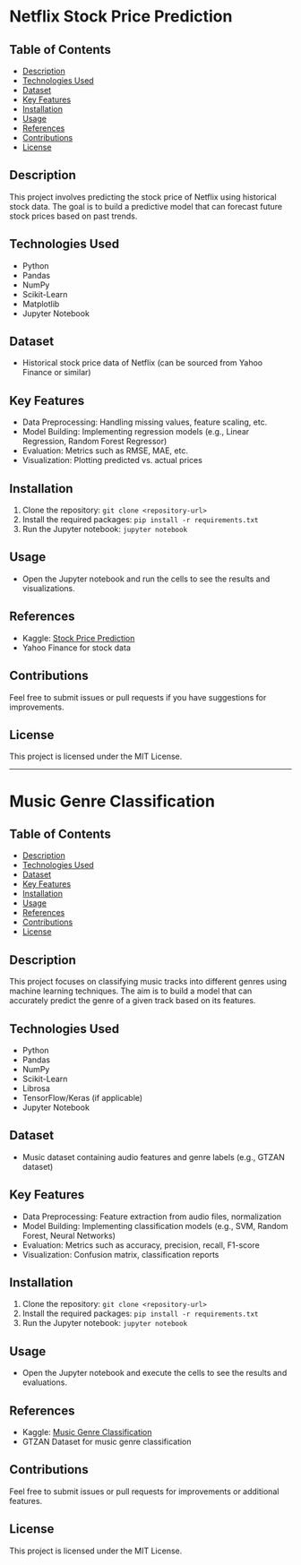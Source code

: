 # Netflix Stock Price Prediction

## Table of Contents
- [Description](#description)
- [Technologies Used](#technologies-used)
- [Dataset](#dataset)
- [Key Features](#key-features)
- [Installation](#installation)
- [Usage](#usage)
- [References](#references)
- [Contributions](#contributions)
- [License](#license)

## Description
This project involves predicting the stock price of Netflix using historical stock data. The goal is to build a predictive model that can forecast future stock prices based on past trends.

## Technologies Used
- Python
- Pandas
- NumPy
- Scikit-Learn
- Matplotlib
- Jupyter Notebook

## Dataset
- Historical stock price data of Netflix (can be sourced from Yahoo Finance or similar)

## Key Features
- Data Preprocessing: Handling missing values, feature scaling, etc.
- Model Building: Implementing regression models (e.g., Linear Regression, Random Forest Regressor)
- Evaluation: Metrics such as RMSE, MAE, etc.
- Visualization: Plotting predicted vs. actual prices

## Installation
1. Clone the repository: `git clone <repository-url>`
2. Install the required packages: `pip install -r requirements.txt`
3. Run the Jupyter notebook: `jupyter notebook`

## Usage
- Open the Jupyter notebook and run the cells to see the results and visualizations.

## References
- Kaggle: [Stock Price Prediction](<kaggle-notebook-url>)
- Yahoo Finance for stock data

## Contributions
Feel free to submit issues or pull requests if you have suggestions for improvements.

## License
This project is licensed under the MIT License.

---

# Music Genre Classification

## Table of Contents
- [Description](#description-1)
- [Technologies Used](#technologies-used-1)
- [Dataset](#dataset-1)
- [Key Features](#key-features-1)
- [Installation](#installation-1)
- [Usage](#usage-1)
- [References](#references-1)
- [Contributions](#contributions-1)
- [License](#license-1)

## Description
This project focuses on classifying music tracks into different genres using machine learning techniques. The aim is to build a model that can accurately predict the genre of a given track based on its features.

## Technologies Used
- Python
- Pandas
- NumPy
- Scikit-Learn
- Librosa
- TensorFlow/Keras (if applicable)
- Jupyter Notebook

## Dataset
- Music dataset containing audio features and genre labels (e.g., GTZAN dataset)

## Key Features
- Data Preprocessing: Feature extraction from audio files, normalization
- Model Building: Implementing classification models (e.g., SVM, Random Forest, Neural Networks)
- Evaluation: Metrics such as accuracy, precision, recall, F1-score
- Visualization: Confusion matrix, classification reports

## Installation
1. Clone the repository: `git clone <repository-url>`
2. Install the required packages: `pip install -r requirements.txt`
3. Run the Jupyter notebook: `jupyter notebook`

## Usage
- Open the Jupyter notebook and execute the cells to see the results and evaluations.

## References
- Kaggle: [Music Genre Classification](<kaggle-notebook-url>)
- GTZAN Dataset for music genre classification

## Contributions
Feel free to submit issues or pull requests for improvements or additional features.

## License
This project is licensed under the MIT License.
